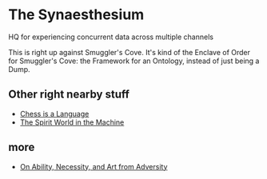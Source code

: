 # The Synaesthesium

HQ for experiencing concurrent data across multiple channels

This is right up against Smuggler's Cove. It's kind of the Enclave of Order for Smuggler's Cove: the Framework for an Ontology, instead of just being a Dump.

## Other right nearby stuff

- [Chess is a Language](ee0bb2cd-24e3-4021-8c66-7f4c6bf778d6.md)
- [The Spirit World in the Machine](8558bb98-b9ff-4164-906f-feee17311f4b.md)

## more

- [On Ability, Necessity, and Art from Adversity](8c3dcc58-08d1-4ba7-9ddf-d15e808246ed.md)
